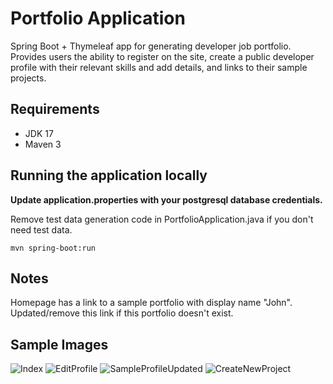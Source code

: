 # Portfolio Application
Spring Boot + Thymeleaf app for generating developer job portfolio. Provides users the ability to register on the site, 
create a public developer profile with their relevant skills and add details, and links to their sample projects.

## Requirements

- JDK 17
- Maven 3

## Running the application locally
**Update application.properties with your postgresql database credentials.**

Remove test data generation code in PortfolioApplication.java if you don't need test data.
```shell
mvn spring-boot:run
```

## Notes
Homepage has a link to a sample portfolio with display name "John". Updated/remove this link if this portfolio doesn't exist.

## Sample Images
![Index](https://user-images.githubusercontent.com/8316955/228609163-a47e498f-33ea-4896-b2a2-d00b2e9ffa3e.JPG)
![EditProfile](https://user-images.githubusercontent.com/8316955/229135633-e395148a-c764-4b1f-bbba-a1765bde0243.JPG)
![SampleProfileUpdated](https://user-images.githubusercontent.com/8316955/229135635-ef4c352b-20a9-4b5d-8564-d9a88096624f.JPG)
![CreateNewProject](https://user-images.githubusercontent.com/8316955/229135636-e20b0b19-c704-4129-a299-c1d07a14da1b.JPG)
